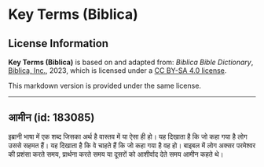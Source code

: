 # Key Terms (Biblica)

## License Information

**Key Terms (Biblica)** is based on and adapted from: _Biblica Bible Dictionary_, [Biblica, Inc.](https://www.biblica.com/), 2023, which is licensed under a [CC BY-SA 4.0 license](https://creativecommons.org/licenses/by-sa/4.0/legalcode.en).

This markdown version is provided under the same license.



--------------------------------

## आमीन (id: 183085)

इब्रानी भाषा में एक शब्द जिसका अर्थ है वास्तव में या ऐसा ही हो। यह दिखाता है कि जो कहा गया है लोग उससे सहमत हैं। यह दिखाता है कि वे चाहते हैं कि जो कहा गया है वह हो। बाइबल में लोग अक्सर परमेश्वर की प्रशंसा करते समय, प्रार्थना करते समय या दूसरों को आशीर्वाद देते समय आमीन कहते थे।



